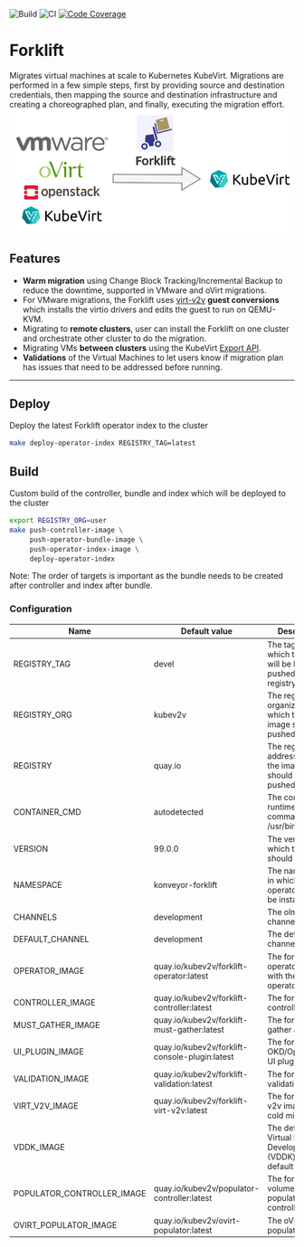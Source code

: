 ![Build](https://github.com/kubev2v/forklift/workflows/Build%20and%20push%20images/badge.svg)&nbsp;![CI](https://github.com/kubev2v/forklift/workflows/CI/badge.svg)&nbsp;[![Code Coverage](https://codecov.io/gh/kubev2v/forklift/branch/main/graph/badge.svg?token=VV6EBWKJGB)](https://codecov.io/gh/kubev2v/forklift)

# Forklift
Migrates virtual machines at scale to Kubernetes KubeVirt.
Migrations are performed in a few simple steps, first by providing source and destination credentials,
then mapping the source and destination infrastructure and creating a choreographed plan, and finally,
executing the migration effort.
![diagram.png](docs/diagram.png)

## Features
- **Warm migration** using Change Block Tracking/Incremental Backup to reduce the downtime, supported in VMware and oVirt migrations.
- For VMware migrations, the Forklift uses [virt-v2v](https://libguestfs.org/virt-v2v.1.html) **guest conversions** which installs the virtio drivers and edits the guest to run on QEMU-KVM.
- Migrating to **remote clusters**, user can install the Forklift on one cluster and orchestrate other cluster to do the migration.
- Migrating VMs **between clusters** using the KubeVirt [Export API](https://kubevirt.io/user-guide/storage/export_api/).
- **Validations** of the Virtual Machines to let users know if migration plan has issues that need to be addressed before running.
---

## Deploy
Deploy the latest Forklift operator index to the cluster
```bash
make deploy-operator-index REGISTRY_TAG=latest
```


## Build
Custom build of the controller, bundle and index which will be deployed to the cluster
```bash
export REGISTRY_ORG=user
make push-controller-image \
     push-operator-bundle-image \
     push-operator-index-image \
     deploy-operator-index
```
Note: The order of targets is important as the bundle needs to be created after controller and index after bundle.

### Configuration

| Name                       | Default value                                  | Description                                                            |
|----------------------------|------------------------------------------------|------------------------------------------------------------------------|
| REGISTRY_TAG               | devel                                          | The tag with which the image will be built and pushed to the registry. |
| REGISTRY_ORG               | kubev2v                                        | The registry organization to which the built image should be pushed.   |
| REGISTRY                   | quay.io                                        | The registry address to which the images should be pushed.             |
| CONTAINER_CMD              | autodetected                                   | The container runtime command (e.g.: /usr/bin/podman)                  |
| VERSION                    | 99.0.0                                         | The version with which the forklift should be built.                   |
| NAMESPACE                  | konveyor-forklift                              | The namespace in which the operator should be installed.               |
| CHANNELS                   | development                                    | The olm channels.                                                      |
| DEFAULT_CHANNEL            | development                                    | The default olm channel.                                               |
| OPERATOR_IMAGE             | quay.io/kubev2v/forklift-operator:latest       | The forklift operator image with the ansible-operator role.            |
| CONTROLLER_IMAGE           | quay.io/kubev2v/forklift-controller:latest     | The forklift controller image.                                         |
| MUST_GATHER_IMAGE          | quay.io/kubev2v/forklift-must-gather:latest    | The forklift must gather an image.                                     |
| UI_PLUGIN_IMAGE            | quay.io/kubev2v/forklift-console-plugin:latest | The forklift OKD/OpenShift UI plugin image.                            |
| VALIDATION_IMAGE           | quay.io/kubev2v/forklift-validation:latest     | The forklift validation image.                                         |
| VIRT_V2V_IMAGE             | quay.io/kubev2v/forklift-virt-v2v:latest       | The forklift virt v2v image for cold migration.                        |
| VDDK_IMAGE                 |                                                | The default Virtual Disk Development Kit (VDDK) image, default empty.  |
| POPULATOR_CONTROLLER_IMAGE | quay.io/kubev2v/populator-controller:latest    | The forklift volume-populator controller image.                        |
| OVIRT_POPULATOR_IMAGE      | quay.io/kubev2v/ovirt-populator:latest         | The oVirt populator image.                                             |
